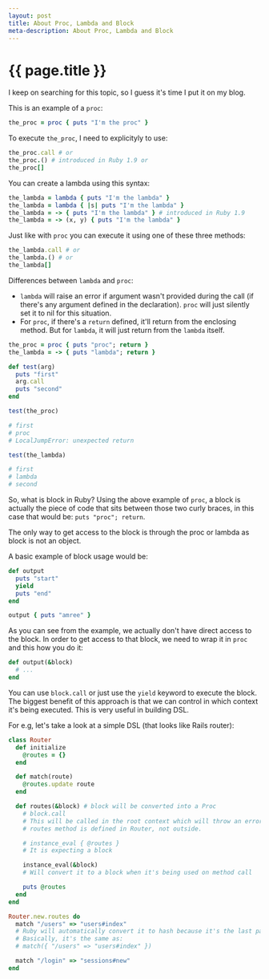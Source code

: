 ```yaml
---
layout: post
title: About Proc, Lambda and Block
meta-description: About Proc, Lambda and Block
---
```


# {{ page.title }}

I keep on searching for this topic, so I guess it's time I put it on my blog.


This is an example of a `proc`:

```ruby
the_proc = proc { puts "I'm the proc" }
```

To execute `the_proc`, I need to explicityly to use:

```ruby
the_proc.call # or
the_proc.() # introduced in Ruby 1.9 or
the_proc[]
```

You can create a lambda using this syntax:

```ruby
the_lambda = lambda { puts "I'm the lambda" }
the_lambda = lambda { |s| puts "I'm the lambda" }
the_lambda = -> { puts "I'm the lambda" } # introduced in Ruby 1.9
the_lambda = -> (x, y) { puts "I'm the lambda" }
```

Just like with `proc` you can execute it using one of these three methods:

```ruby
the_lambda.call # or
the_lambda.() # or
the_lambda[]
```

Differences between `lambda` and `proc`:
* `lambda` will raise an error if argument wasn't provided during the call (if
  there's any argument defined in the declaration). `proc` will just silently
set it to nil for this situation.
* For `proc`, if there's a `return` defined, it'll return from the enclosing
  method. But for `lambda`, it will just return from the `lambda` itself.

```ruby
the_proc = proc { puts "proc"; return }
the_lambda = -> { puts "lambda"; return }

def test(arg)
  puts "first"
  arg.call
  puts "second"
end

test(the_proc)

# first
# proc
# LocalJumpError: unexpected return

test(the_lambda)

# first
# lambda
# second
```

So, what is block in Ruby? Using the above example of `proc`, a block is
actually the piece of code that sits between those two curly braces, in this
case that would be: `puts "proc"; return`.

The only way to get access to the block is through the proc or lambda as block
is not an object.

A basic example of block usage would be:

```ruby
def output
  puts "start"
  yield
  puts "end"
end

output { puts "amree" }
```

As you can see from the example, we actually don't have direct access to the
block. In order to get access to that block, we need to wrap it in `proc` and
this how you do it:

```ruby
def output(&block)
  # ...
end
```

You can use `block.call` or just use the `yield` keyword to execute the block.
The biggest benefit of this approach is that we can control in which context
it's being executed. This is very useful in building DSL.

For e.g, let's take a look at a simple DSL (that looks like Rails router):

```ruby
class Router
  def initialize
    @routes = {}
  end

  def match(route)
    @routes.update route
  end

  def routes(&block) # block will be converted into a Proc
    # block.call
    # This will be called in the root context which will throw an error as
    # routes method is defined in Router, not outside.

    # instance_eval { @routes }
    # It is expecting a block

    instance_eval(&block)
    # Will convert it to a block when it's being used on method call

    puts @routes
  end
end

Router.new.routes do
  match "/users" => "users#index"
  # Ruby will automatically convert it to hash because it's the last parameter.
  # Basically, it's the same as:
  # match({ "/users" => "users#index" })

  match "/login" => "sessions#new"
end
```
